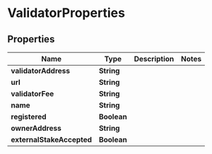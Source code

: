 

# ValidatorProperties


## Properties

Name | Type | Description | Notes
------------ | ------------- | ------------- | -------------
**validatorAddress** | **String** |  | 
**url** | **String** |  | 
**validatorFee** | **String** |  | 
**name** | **String** |  | 
**registered** | **Boolean** |  | 
**ownerAddress** | **String** |  | 
**externalStakeAccepted** | **Boolean** |  | 



